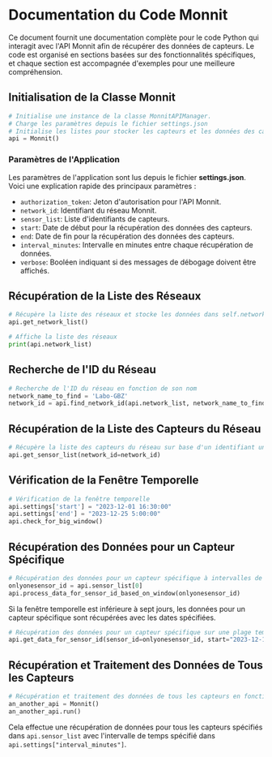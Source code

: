 # Documentation du Code Monnit

Ce document fournit une documentation complète pour le code Python qui interagit avec l'API Monnit afin de récupérer des données de capteurs. Le code est organisé en sections basées sur des fonctionnalités spécifiques, et chaque section est accompagnée d'exemples pour une meilleure compréhension.

## Initialisation de la Classe Monnit

```python
# Initialise une instance de la classe MonnitAPIManager.
# Charge les paramètres depuis le fichier settings.json
# Initialise les listes pour stocker les capteurs et les données des capteurs.
api = Monnit()
```

### Paramètres de l'Application

Les paramètres de l'application sont lus depuis le fichier **settings.json**. Voici une explication rapide des principaux paramètres :

- `authorization_token`: Jeton d'autorisation pour l'API Monnit.
- `network_id`: Identifiant du réseau Monnit.
- `sensor_list`: Liste d'identifiants de capteurs.
- `start`: Date de début pour la récupération des données des capteurs.
- `end`: Date de fin pour la récupération des données des capteurs.
- `interval_minutes`: Intervalle en minutes entre chaque récupération de données.
- `verbose`: Booléen indiquant si des messages de débogage doivent être affichés.

## Récupération de la Liste des Réseaux

```python
# Récupère la liste des réseaux et stocke les données dans self.network_list.
api.get_network_list()
```

```python
# Affiche la liste des réseaux
print(api.network_list)
```

## Recherche de l'ID du Réseau

```python
# Recherche de l'ID du réseau en fonction de son nom
network_name_to_find = 'Labo-GBZ'
network_id = api.find_network_id(api.network_list, network_name_to_find)
```

## Récupération de la Liste des Capteurs du Réseau

```python
# Récupère la liste des capteurs du réseau sur base d'un identifiant unique et stocke les données dans self.sensor_list.
api.get_sensor_list(network_id=network_id)
```

## Vérification de la Fenêtre Temporelle

```python
# Vérification de la fenêtre temporelle
api.settings['start'] = "2023-12-01 16:30:00"
api.settings['end'] = "2023-12-25 5:00:00"
api.check_for_big_window()
```

## Récupération des Données pour un Capteur Spécifique

```python
# Récupération des données pour un capteur spécifique à intervalles de 10 minutes
onlyonesensor_id = api.sensor_list[0]
api.process_data_for_sensor_id_based_on_window(onlyonesensor_id)
```

Si la fenêtre temporelle est inférieure à sept jours, les données pour un capteur spécifique sont récupérées avec les dates spécifiées.

```python
# Récupération des données pour un capteur spécifique sur une plage temporelle donnée
api.get_data_for_sensor_id(sensor_id=onlyonesensor_id, start="2023-12-12 16:30:00", end="2023-12-15 5:00:00")
```

## Récupération et Traitement des Données de Tous les Capteurs

```python
# Récupération et traitement des données de tous les capteurs en fonction de la fenêtre de temps spécifiée.
an_another_api = Monnit()
an_another_api.run()
```

Cela effectue une récupération de données pour tous les capteurs spécifiés dans `api.sensor_list` avec l'intervalle de temps spécifié dans `api.settings["interval_minutes"]`.